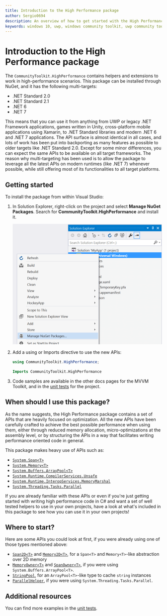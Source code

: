 ```yaml
---
title: Introduction to the High Performance package
author: Sergio0694
description: An overview of how to get started with the High Performance package and to the APIs it contains
keywords: windows 10, uwp, windows community toolkit, uwp community toolkit, uwp toolkit, get started, visual studio, high performance, net core, net standard
---
```


# Introduction to the High Performance package

The `CommunityToolkit.HighPerformance` contains helpers and extensions to work in high-performance scenarios. This package can be installed through NuGet, and it has the following multi-targets:

- .NET Standard 2.0
- .NET Standard 2.1
- .NET 6
- .NET 7

This means that you can use it from anything from UWP or legacy .NET Framework applications, games written in Unity, cross-platform mobile applications using Xamarin, to .NET Standard libraries and modern .NET 6 and .NET 7 applications. The API surface is almost identical in all cases, and lots of work has been put into backporting as many features as possible to older targets like .NET Standard 2.0. Except for some minor differences, you can expect the same APIs to be available on all target frameworks. The reason why multi-targeting has been used is to allow the package to leverage all the latest APIs on modern runtimes (like .NET 7) whenever possible, while still offering most of its functionalities to all target platforms.

## Getting started

To install the package from within Visual Studio:

1. In Solution Explorer, right-click on the project and select **Manage NuGet Packages**. Search for **CommunityToolkit.HighPerformance** and install it.

    ![NuGet Packages](../images/get-started/manage-nuget-packages.png "Manage NuGet Packages Image")

2. Add a using or Imports directive to use the new APIs:

    ```c#
    using CommunityToolkit.HighPerformance;
    ```

    ```vb
    Imports CommunityToolkit.HighPerformance
    ```

3. Code samples are available in the other docs pages for the MVVM Toolkit, and in the [unit tests](https://github.com/CommunityToolkit/dotnet/tree/main/tests/CommunityToolkit.HighPerformance.UnitTests) for the project.

## When should I use this package?

As the name suggests, the High Performance package contains a set of APIs that are heavily focused on optimization. All the new APIs have been carefully crafted to achieve the best possible performance when using them, either through reduced memory allocation, micro-optimizations at the assembly level, or by structuring the APIs in a way that facilitates writing performance oriented code in general.

This package makes heavy use of APIs such as:

- [`System.Span<T>`](/dotnet/api/system.span-1)
- [`System.Memory<T>`](/dotnet/api/system.memory-1)
- [`System.Buffers.ArrayPool<T>`](/dotnet/api/system.buffers.arraypool-1)
- [`System.Runtime.CompilerServices.Unsafe`](/dotnet/api/system.runtime.compilerservices.unsafe)
- [`System.Runtime.InteropServices.MemoryMarshal`](/dotnet/api/system.runtime.interopservices.memorymarshal)
- [`System.Threading.Tasks.Parallel`](/dotnet/api/system.threading.tasks.parallel)

If you are already familiar with these APIs or even if you're just getting started with writing high performance code in C# and want a set of well tested helpers to use in your own projects, have a look at what's included in this package to see how you can use it in your own projects!

## Where to start?

Here are some APIs you could look at first, if you were already using one of those types mentioned above:

- [`Span2D<T>`](Span2D.md) and [`Memory2D<T>`](Memory2D.md), for a `Span<T>` and `Memory<T>`-like abstraction over 2D memory
- [`MemoryOwner<T>`](MemoryOwner.md) and [`SpanOwner<T>`](SpanOwner.md), if you were using `System.Buffers.ArrayPool<T>`.
- [`StringPool`](StringPool.md), for an `ArrayPool<T>`-like type to cache `string` instances
- [`ParallelHelper`](ParallelHelper.md), if you were using `System.Threading.Tasks.Parallel`.

## Additional resources

You can find more examples in the [unit tests](https://github.com/CommunityToolkit/dotnet/tree/main/tests/CommunityToolkit.HighPerformance.UnitTests).